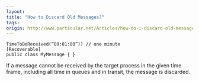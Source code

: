 ```yaml
---
layout:
title: "How to Discard Old Messages?"
tags: 
origin: http://www.particular.net/Articles/how-do-i-discard-old-messages
---
```


    TimeToBeReceived(“00:01:00”)] // one minute
    [Recoverable]
    public class MyMessage { }

If a message cannot be received by the target process in the given time frame, including all time in queues and in transit, the message is discarded.


<div id="rate_article_container">
<div id="rate_article">






